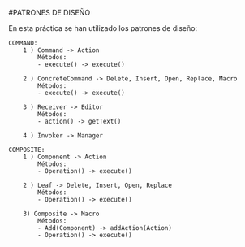 #PATRONES DE DISEÑO

En esta práctica se han utilizado los patrones de diseño:

	COMMAND:
		1 ) Command -> Action
			Métodos:
			- execute() -> execute()
			
		2 ) ConcreteCommand -> Delete, Insert, Open, Replace, Macro
			Métodos:
			- execute() -> execute()		
		
		3 ) Receiver -> Editor
			Métodos:
			- action() -> getText()
			
		4 ) Invoker -> Manager
	
	COMPOSITE:
		1 ) Component -> Action
			Métodos:
			- Operation() -> execute()
			
		2 ) Leaf -> Delete, Insert, Open, Replace
			Métodos:
			- Operation() -> execute()
		
		3) Composite -> Macro
			Métodos:
			- Add(Component) -> addAction(Action)
			- Operation() -> execute()			
		